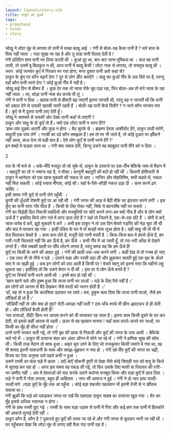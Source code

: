 ```yaml
---  
layout: layouts/story.njk  
title: ठाकुर का कुआँ  
tags:  
- premchand  
- hindi  
- story  
---  
```

    
जोखू ने लोटा मुंह से लगाया तो पानी में सख्त बदबू आई । गंगी से बोला-यह कैसा पानी है ? मारे बास के पिया नहीं जाता । गला सूखा जा रहा है और तू सडा पानी पिलाए देती है !  
गंगी प्रतिदिन शाम पानी भर लिया करती थी । कुआं दूर था, बार-बार जाना मुश्किल था । कल वह पानी लायी, तो उसमें बू बिलकुल न थी, आज पानी में बदबू कैसी ! लोटा नाक से लगाया, तो सचमुच बदबू थी । जरुर  कोई जानवर कुएं में गिरकर मर गया होगा, मगर दूसरा पानी आवे कहां से?  
ठाकुर के कुंए पर कौन चढ़नें देगा ? दूर से लोग डॉँट बताऍगे । साहू का कुऑं गॉँव के उस सिरे पर है, परन्तु वहॉं कौन पानी भरने देगा ? कोई कुऑं गॉँव में नहीं है।  
जोखू कई दिन से बीमार हैं । कुछ देर तक तो प्यास रोके चुप पड़ा रहा, फिर बोला-अब तो मारे प्यास के रहा नहीं जाता । ला, थोड़ा पानी नाक बंद करके पी लूं ।  
गंगी ने पानी न दिया । खराब पानी से बीमारी बढ़ जाएगी इतना जानती थी, परंतु यह न जानती थी कि पानी को उबाल देने से उसकी खराबी जाती रहती हैं । बोली-यह पानी कैसे पियोंगे ? न जाने कौन जानवर मरा हैं। कुऍ से मै दूसरा पानी लाए देती हूँ।  
जोखू ने आश्चर्य से उसकी ओर देखा-पानी कहॉ से लाएगी ?  
ठाकुर और साहू के दो कुऍं तो हैं। क्यो एक लोटा पानी न भरन देंगे?  
‘हाथ-पांव तुड़वा आएगी और कुछ न होगा । बैठ चुपके से । ब्राहम्ण देवता आशीर्वाद देंगे, ठाकुर लाठी मारेगें, साहूजी एक पांच लेगें । गराबी का दर्द कौन समझता हैं ! हम तो मर भी जाते है, तो कोई दुआर पर झॉँकनें नहीं आता, कंधा देना तो बड़ी बात है। ऐसे लोग कुएँ से पानी भरने देंगें ?’  
इन शब्दों में कड़वा सत्य था । गंगी क्या जवाब देती, किन्तु उसने वह बदबूदार पानी पीने को न दिया ।  


2  


रात के नौ बजे थे । थके-मॉँदे मजदूर तो सो चुके थें, ठाकुर के दरवाजे पर दस-पॉँच बेफिक्रे जमा थें मैदान में । बहादुरी का तो न जमाना रहा है, न मौका। कानूनी बहादुरी की बातें हो रही थीं । कितनी होशियारी से ठाकुर ने थानेदार को एक खास मुकदमे की नकल ले आए । नाजिर और मोहतिमिम, सभी कहते थें, नकल नहीं मिल सकती । कोई पचास मॉँगता, कोई सौ। यहॉ बे-पैसे-कौड़ी नकल उड़ा दी । काम करने ढ़ग चाहिए ।  
इसी समय गंगी कुऍ से पानी लेने पहुँची  ।  
कुप्पी की धुँधली रोशनी कुऍं पर आ रही थी । गंगी जगत की आड़ मे बैठी मौके का इंतजार करने लगी । इस कुँए का पानी सारा गॉंव पीता हैं । किसी के लिए रोका नहीं, सिर्फ ये बदनसीब नहीं भर सकते ।  
गंगी का विद्रोही दिल रिवाजी पाबंदियों और मजबूरियों पर चोटें करने लगा-हम क्यों नीच हैं और ये लोग क्यों ऊचें हैं ? इसलिए किये लोग गले में तागा डाल लेते हैं ? यहॉ तो जितने है, एक-से-एक छॅटे हैं । चोरी ये करें, जाल-फरेब ये करें, झूठे मुकदमे ये करें । अभी इस ठाकुर ने तो उस दिन बेचारे गड़रिए की भेड़ चुरा ली थी और बाद मे मारकर खा गया । इन्हीं पंडित के घर में तो बारहों मास जुआ होता है। यही साहू जी तो घी में तेल मिलाकर बेचते है । काम करा लेते हैं, मजूरी देते नानी मरती है । किस-किस बात मे हमसे ऊँचे हैं, हम गली-गली चिल्लाते नहीं कि हम ऊँचे है, हम ऊँचे । कभी गॉँव में आ जाती हूँ, तो रस-भरी आँख से देखने लगते हैं। जैसे सबकी छाती पर सॉँप लोटने लगता है, परंतु घमंड यह कि हम ऊँचे हैं!  
कुऍं पर किसी के आने की आहट हुई । गंगी की छाती धक-धक करने लगी । कहीं देख ले तो गजब हो जाए । एक लात भी तो नीचे न पड़े । उसाने घड़ा और रस्सी उठा ली और झुककर चलती हुई एक वृक्ष के अँधरे साए मे जा खड़ी हुई । कब इन लोगों को दया आती है किसी पर ! बेचारे महगू को इतना मारा कि महीनो लहू थूकता रहा। इसीलिए तो कि उसने बेगार न दी थी । इस पर ये लोग ऊँचे बनते हैं ?  
कुऍं पर स्त्रियाँ पानी भरने आयी थी । इनमें बात हो रही थीं ।  
‘खान खाने चले और हुक्म हुआ कि ताजा पानी भर लाओं । घड़े के लिए पैसे नहीं है।’  
हम लोगों को आराम से बैठे देखकर जैसे मरदों को जलन होती हैं ।’  
‘हाँ, यह तो न हुआ कि कलसिया उठाकर भर लाते। बस, हुकुम चला दिया कि ताजा पानी लाओ, जैसे हम लौंडियाँ ही तो हैं।’  
‘लौडिंयॉँ नहीं तो और क्या हो तुम? रोटी-कपड़ा नहीं पातीं ? दस-पाँच रुपये भी छीन-झपटकर ले ही लेती हो। और लौडियॉं कैसी होती हैं!’  
‘मत लजाओं, दीदी! छिन-भर आराम करने को ती तरसकर रह जाता है। इतना काम किसी दूसरे के घर कर देती, तो इससे कहीं आराम से रहती। ऊपर से वह एहसान मानता ! यहॉं काम करते-करते मर जाओं, पर किसी का मुँह ही सीधा नहीं होता ।’  
दानों पानी भरकर चली गई, तो गंगी वृक्ष की छाया से निकली और कुऍं की जगत के पास आयी । बेफिक्रे चले गऐ थें । ठाकुर भी दरवाजा बंदर कर अंदर ऑंगन में सोने जा रहे थें । गंगी ने क्षणिक सुख की सॉस ली। किसी तरह मैदान तो साफ हुआ। अमृत चुरा लाने के लिए जो राजकुमार किसी जमाने में गया था, वह भी शायद इतनी सावधानी के साथ और समझ्-बूझकर न गया हो । गंगी दबे पॉँव कुऍं की जगत पर चढ़ी, विजय का ऐसा अनुभव उसे पहले कभी न हुआ ।  
उसने रस्सी का फंदा घड़े में डाला । दाऍं-बाऍं चौकनी दृष्टी से देखा जैसे कोई सिपाही रात को शत्रु के किले में सूराख कर रहा हो । अगर इस समय वह पकड़ ली गई, तो फिर उसके लिए माफी या रियायत की रत्ती-भर उम्मीद नहीं । अंत मे देवताओं को याद करके उसने कलेजा मजबूत किया और घड़ा कुऍं में डाल दिया ।  
घड़े ने पानी में गोता लगाया, बहुत ही आहिस्ता । जरा-सी आवाज न हुई । गंगी ने दो-चार हाथ जल्दी-जल्दी मारे ।घड़ा कुऍं के मुँह तक आ पहुँचा । कोई बड़ा शहजोर पहलवान भी इतनी तेजी से न खींसच सकता था।  
गंगी झुकी कि घड़े को पकड़कर जगत पर रखें कि एकाएक ठाकुर साहब का दरवाजा खुल गया । शेर का मुँह इससे अधिक भयानक न होगा।  
गंगी के हाथ रस्सी छूट गई । रस्सी के साथ घड़ा धड़ाम से पानी में गिरा और कई क्षण तक पानी में हिलकोरे की आवाजें सुनाई देती रहीं ।  
ठाकुर कौन है, कौन है ? पुकारते हुए कुऍं की तरफ जा रहे थें और गंगी जगत से कूदकर भागी जा रही थी ।  
घर पहुँचकर देखा कि लोटा मुंह से लगाए वही मैला गंदा पानी रहा है।  


    